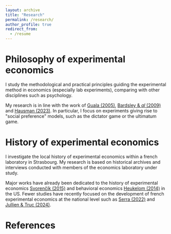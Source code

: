 ```yaml
---
layout: archive
title: "Research"
permalink: /research/
author_profile: true
redirect_from:
  - /resume
---
```


Philosophy of experimental economics
=========
   
I study the methodological and practical principles guiding the experimental method in economics (especially lab experiments), comparing with other disciplines such as psychology.   
   
My research is in line with the work of [Guala (2005)](https://www.cambridge.org/core/books/methodology-of-experimental-economics/1333D78666AE8C93062FB80AF0A41CCC), [Bardsley & *al* (2009)](https://press.princeton.edu/books/hardcover/9780691124797/experimental-economics) and [Hausman (2023)](https://www.cambridge.org/core/books/inexact-and-separate-science-of-economics/D72C7ED18808BB691895934A9881740B). In particular, I focus on experiments giving rise to "social preference" models, such as the dictator game or the ultimatum game.

History of experimental economics  
==========
   
I investigate the local history of experimental economics within a french laboratory in Strasbourg. My research is based on historical archives and interviews conducted with members of the economics laboratory under study.
   
Major works have already been dedicated to the history of experimental economics [Svorenčík (2015)](https://papers.ssrn.com/sol3/papers.cfm?abstract_id=2560026) and behavioral economics [Heukelom (2014)](https://www.cambridge.org/core/books/abs/behavioral-economics/behavioral-economics-a-history/5FA5BE1B3DD59A52BC0BBDD347026BE2) in the US. Fewer studies have recently focused on the development of french experimental economics at the national level such as [Serra (2022)](https://www.pulm.fr/index.php/default/la-revolution-experimentale-en-economie-numerique.html) and [Jullien & Truc (2024)](https://www.tandfonline.com/doi/full/10.1080/09672567.2024.2415000).   

References
========



